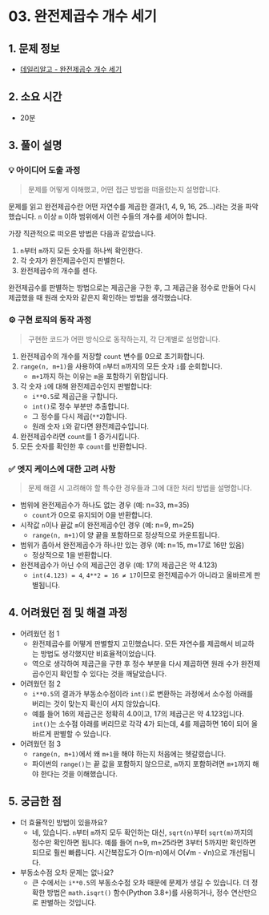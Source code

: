 # 03. 완전제곱수 개수 세기

## 1. 문제 정보
- [데일리알고 - 완전제곱수 개수 세기](https://dailyalgo.kr/problems/159)

## 2. 소요 시간
- 20분

## 3. 풀이 설명
### 💡 아이디어 도출 과정
> 문제를 어떻게 이해했고, 어떤 접근 방법을 떠올렸는지 설명합니다.

문제를 읽고 완전제곱수란 어떤 자연수를 제곱한 결과(1, 4, 9, 16, 25...)라는 것을 파악했습니다. `n` 이상 `m` 이하 범위에서 이런 수들의 개수를 세어야 합니다.

가장 직관적으로 떠오른 방법은 다음과 같았습니다.
1. `n`부터 `m`까지 모든 숫자를 하나씩 확인한다.
2. 각 숫자가 완전제곱수인지 판별한다.
3. 완전제곱수의 개수를 센다.

완전제곱수를 판별하는 방법으로는 제곱근을 구한 후, 그 제곱근을 정수로 만들어 다시 제곱했을 때 원래 숫자와 같은지 확인하는 방법을 생각했습니다.

### ⚙️ 구현 로직의 동작 과정
> 구현한 코드가 어떤 방식으로 동작하는지, 각 단계별로 설명합니다.

1. 완전제곱수의 개수를 저장할 `count` 변수를 0으로 초기화합니다.
2. `range(n, m+1)`을 사용하여 `n`부터 `m`까지의 모든 숫자 `i`를 순회합니다.
   - `m+1`까지 하는 이유는 `m`을 포함하기 위함입니다.
3. 각 숫자 `i`에 대해 완전제곱수인지 판별합니다:
   - `i**0.5`로 제곱근을 구합니다.
   - `int()`로 정수 부분만 추출합니다.
   - 그 정수를 다시 제곱(`**2`)합니다.
   - 원래 숫자 `i`와 같다면 완전제곱수입니다.
4. 완전제곱수라면 `count`를 1 증가시킵니다.
5. 모든 숫자를 확인한 후 `count`를 반환합니다.

### ✅ 엣지 케이스에 대한 고려 사항
> 문제 해결 시 고려해야 할 특수한 경우들과 그에 대한 처리 방법을 설명합니다.

- 범위에 완전제곱수가 하나도 없는 경우 (예: n=33, m=35)
    - `count`가 0으로 유지되어 0을 반환합니다.
- 시작값 `n`이나 끝값 `m`이 완전제곱수인 경우 (예: n=9, m=25)
    - `range(n, m+1)`이 양 끝을 포함하므로 정상적으로 카운트됩니다.
- 범위가 좁아서 완전제곱수가 하나만 있는 경우 (예: n=15, m=17로 16만 있음)
    - 정상적으로 1을 반환합니다.
- 완전제곱수가 아닌 수의 제곱근인 경우 (예: 17의 제곱근은 약 4.123)
    - `int(4.123) = 4`, `4**2 = 16 ≠ 17`이므로 완전제곱수가 아니라고 올바르게 판별됩니다.

## 4. 어려웠던 점 및 해결 과정
- 어려웠던 점 1
    - 완전제곱수를 어떻게 판별할지 고민했습니다. 모든 자연수를 제곱해서 비교하는 방법도 생각했지만 비효율적이었습니다.
    - 역으로 생각하여 제곱근을 구한 후 정수 부분을 다시 제곱하면 원래 수가 완전제곱수인지 확인할 수 있다는 것을 깨달았습니다.
- 어려웠던 점 2
    - `i**0.5`의 결과가 부동소수점이라 `int()`로 변환하는 과정에서 소수점 아래를 버리는 것이 맞는지 확신이 서지 않았습니다.
    - 예를 들어 16의 제곱근은 정확히 4.0이고, 17의 제곱근은 약 4.123입니다. `int()`는 소수점 아래를 버리므로 각각 4가 되는데, 4를 제곱하면 16이 되어 올바르게 판별할 수 있습니다.
- 어려웠던 점 3
    - `range(n, m+1)`에서 왜 `m+1`을 해야 하는지 처음에는 헷갈렸습니다.
    - 파이썬의 `range()`는 끝 값을 포함하지 않으므로, `m`까지 포함하려면 `m+1`까지 해야 한다는 것을 이해했습니다.

## 5. 궁금한 점
- 더 효율적인 방법이 있을까요?
    - 네, 있습니다. `n`부터 `m`까지 모두 확인하는 대신, `sqrt(n)`부터 `sqrt(m)`까지의 정수만 확인하면 됩니다. 예를 들어 n=9, m=25라면 3부터 5까지만 확인하면 되므로 훨씬 빠릅니다. 시간복잡도가 O(m-n)에서 O(√m - √n)으로 개선됩니다.
- 부동소수점 오차 문제는 없나요?
    - 큰 수에서는 `i**0.5`의 부동소수점 오차 때문에 문제가 생길 수 있습니다. 더 정확한 방법은 `math.isqrt()` 함수(Python 3.8+)를 사용하거나, 정수 연산만으로 판별하는 것입니다.

